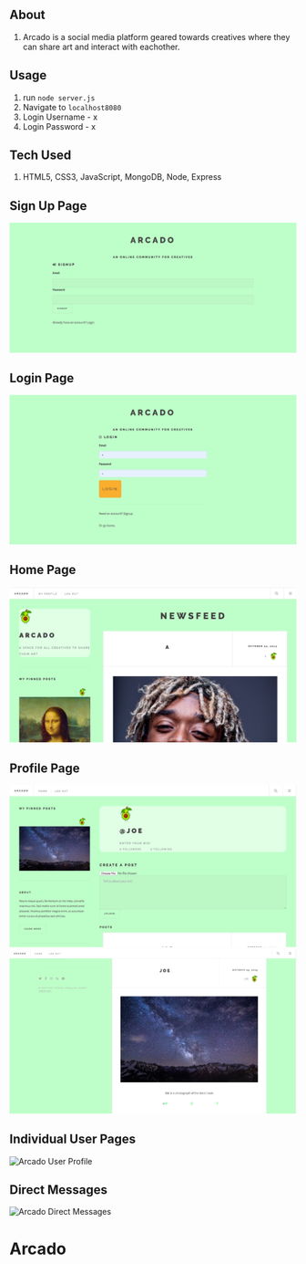 ## About

1. Arcado is a social media platform geared towards creatives where they can share art and interact with eachother.

## Usage

1. run `node server.js`
2. Navigate to `localhost8080`
3. Login Username - x
4. Login Password - x

## Tech Used
1. HTML5, CSS3, JavaScript, MongoDB, Node, Express

## Sign Up Page
![Arcado Sign Up](public/signUp.png)

## Login Page
![Arcado Login](public/login.png)

## Home Page
![Arcado Home Page](public/feed.png)

## Profile Page
![Arcado Profile](public/profile.png)
![Arcado Profile Second](public/profileSecond.png)

## Individual User Pages
![Arcado User Profile](public/userProfile.png)

## Direct Messages
![Arcado Direct Messages](public/messages.png)
# Arcado
